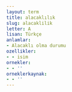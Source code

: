 ```yaml
---
layout: term
title: alacaklılık
slug: alacaklilik
letter: A
lisan: Türkçe
anlamlar:
- Alacaklı olma durumu
ozellikler:
- - isim
ornekler:
- - ''
orneklerkaynak:
- - ''
---
```


